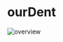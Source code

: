 # ourDent
![overview](https://user-images.githubusercontent.com/62393965/182624087-a008a737-1ea1-4a37-9192-46e75a28b79b.png)
